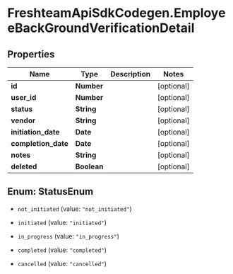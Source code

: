 # FreshteamApiSdkCodegen.EmployeeBackGroundVerificationDetail

## Properties

| Name                | Type        | Description | Notes      |
| ------------------- | ----------- | ----------- | ---------- |
| **id**              | **Number**  |             | [optional] |
| **user_id**         | **Number**  |             | [optional] |
| **status**          | **String**  |             | [optional] |
| **vendor**          | **String**  |             | [optional] |
| **initiation_date** | **Date**    |             | [optional] |
| **completion_date** | **Date**    |             | [optional] |
| **notes**           | **String**  |             | [optional] |
| **deleted**         | **Boolean** |             | [optional] |

## Enum: StatusEnum

- `not_initiated` (value: `"not_initiated"`)

- `initiated` (value: `"initiated"`)

- `in_progress` (value: `"in_progress"`)

- `completed` (value: `"completed"`)

- `cancelled` (value: `"cancelled"`)
